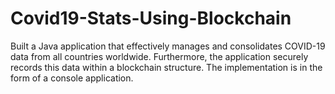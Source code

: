 # Covid19-Stats-Using-Blockchain
Built a Java application that effectively manages and consolidates COVID-19 data from all countries worldwide. Furthermore, the application securely records this data within a blockchain structure. The implementation is in the form of a console application.
